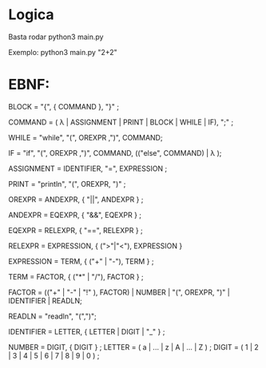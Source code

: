# Logica

Basta rodar python3 main.py <string da operacao>
 
Exemplo: python3 main.py "2+2"

# EBNF: 

BLOCK = "{", { COMMAND }, "}" ; 

COMMAND = ( λ | ASSIGNMENT | PRINT | BLOCK | WHILE | IF), ";" ; 

WHILE = "while", "(", OREXPR ,")", COMMAND;

IF = "if", "(", OREXPR ,")", COMMAND, (("else", COMMAND) | λ );

ASSIGNMENT = IDENTIFIER, "=", EXPRESSION ; 

PRINT = "println", "(", OREXPR, ")" ; 

OREXPR = ANDEXPR, { "||", ANDEXPR } ;

ANDEXPR = EQEXPR, { "&&", EQEXPR } ;

EQEXPR = RELEXPR, { "==", RELEXPR } ;

RELEXPR = EXPRESSION, { (">"|"<"),  EXPRESSION }

EXPRESSION = TERM, { ("+" | "-"), TERM } ; 

TERM = FACTOR, { ("*" | "/"), FACTOR } ; 

FACTOR = (("+" | "-" | "!" ), FACTOR) | NUMBER | "(", OREXPR,  ")" | IDENTIFIER | READLN;

READLN = "readln", "(",")";

IDENTIFIER = LETTER, { LETTER | DIGIT | "_" } ; 

NUMBER = DIGIT, { DIGIT } ; 
LETTER = ( a | ... | z | A | ... | Z ) ; 
DIGIT = ( 1 | 2 | 3 | 4 | 5 | 6 | 7 | 8 | 9 | 0 ) ;
